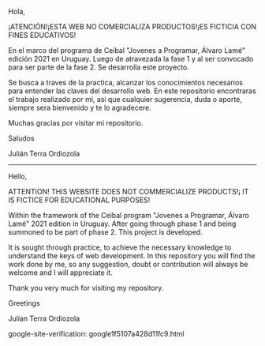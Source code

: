 Hola, 


¡ATENCIÓN!¡ESTA WEB NO COMERCIALIZA PRODUCTOS!¡ES FICTICIA CON FINES EDUCATIVOS!

En el marco del programa de Ceibal "Jovenes a Programar, Álvaro Lamé" edición 2021 en Uruguay.
Luego de atravezada la fase 1 y al ser convocado para ser parte de la fase 2. Se desarrolla este proyecto.

Se busca a traves de la practica, alcanzar los conocimientos necesarios para entender las claves del desarrollo web. 
En este repositorio encontraras el trabajo realizado por mi, asi que cualquier sugerencia, duda o aporte, siempre sera
bienvenido y te lo agradecere. 

Muchas gracias por visitar mi repositorio.

Saludos

Julián Terra Ordiozola

-----------------------------------------------------------------------------------------------------------------------------
Hello,

ATTENTION! THIS WEBSITE DOES NOT COMMERCIALIZE PRODUCTS!¡ IT IS FICTICE FOR EDUCATIONAL PURPOSES!

Within the framework of the Ceibal program "Jovenes a Programar, Álvaro Lamé" 2021 edition in Uruguay.
After going through phase 1 and being summoned to be part of phase 2. This project is developed.

It is sought through practice, to achieve the necessary knowledge to understand the keys of web development.
In this repository you will find the work done by me, so any suggestion, doubt or contribution will always be
welcome and I will appreciate it.

Thank you very much for visiting my repository.

Greetings

Julian Terra Ordiozola

google-site-verification: google1f5107a428d11fc9.html

